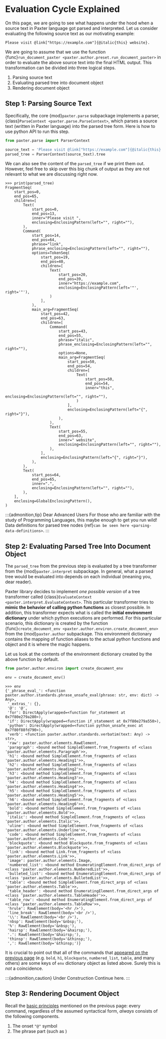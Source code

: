 # Evaluation Cycle Explained

On this page, we are going to see what happens under the hood
when a source text in Paxter language got parsed and interpreted.
Let us consider evaluating the following source text as our motivating example:

```paxter
Please visit @link["https://example.com"]{@italic{this} website}.
```

We are going to assume that we use the function
{func}`run_document_paxter <paxter.author.preset.run_document_paxter>`
in order to evaluate the above source text into the final HTML output.
This transformation can be divided into three logical steps.

1. Parsing source text
2. Evaluating parsed tree into document object
3. Rendering document object


## Step 1: Parsing Source Text

Specifically, the core {mod}`paxter.parse` subpackage
implements a parser, {class}`ParseContext <paxter.parse.ParseContext>`,
which parses a source text (written in Paxter language) into the parsed tree form.
Here is how to use python API to run this step.
   
```python
from paxter.parse import ParserContext

source_text = 'Please visit @link["https://example.com"]{@italic{this} website}.'
parsed_tree = ParserContext(source_text).tree
```

We can also see the content of the `parsed_tree` if we print them out.
However, feel free to skip over this big chunk of output
as they are not relevant to what we are discussing right now.

```pycon
>>> print(parsed_tree)
FragmentSeq(
    start_pos=0,
    end_pos=65,
    children=[
        Text(
            start_pos=0,
            end_pos=13,
            inner="Please visit ",
            enclosing=EnclosingPattern(left="", right=""),
        ),
        Command(
            start_pos=14,
            end_pos=64,
            phrase="link",
            phrase_enclosing=EnclosingPattern(left="", right=""),
            options=TokenSeq(
                start_pos=19,
                end_pos=40,
                children=[
                    Text(
                        start_pos=20,
                        end_pos=39,
                        inner="https://example.com",
                        enclosing=EnclosingPattern(left='"', right='"'),
                    )
                ],
            ),
            main_arg=FragmentSeq(
                start_pos=42,
                end_pos=63,
                children=[
                    Command(
                        start_pos=43,
                        end_pos=55,
                        phrase="italic",
                        phrase_enclosing=EnclosingPattern(left="", right=""),
                        options=None,
                        main_arg=FragmentSeq(
                            start_pos=50,
                            end_pos=54,
                            children=[
                                Text(
                                    start_pos=50,
                                    end_pos=54,
                                    inner="this",
                                    enclosing=EnclosingPattern(left="", right=""),
                                )
                            ],
                            enclosing=EnclosingPattern(left="{", right="}"),
                        ),
                    ),
                    Text(
                        start_pos=55,
                        end_pos=63,
                        inner=" website",
                        enclosing=EnclosingPattern(left="", right=""),
                    ),
                ],
                enclosing=EnclosingPattern(left="{", right="}"),
            ),
        ),
        Text(
            start_pos=64,
            end_pos=65,
            inner=".",
            enclosing=EnclosingPattern(left="", right=""),
        ),
    ],
    enclosing=GlobalEnclosingPattern(),
)
```

:::{admonition,tip} Dear Advanced Users
For those who are familiar with the study of Programming Languages,
this maybe enough to get you run wild!
Data definitions for parsed tree nodes
{ref}`can be seen here <parsing-data-definitions>`. 
:::   


## Step 2: Evaluating Parsed Tree Into Document Object
   
The `parsed_tree` from the previous step is evaluated
by a tree transformer from the {mod}`paxter.interpret` subpackage.
In general, what a parsed tree would be evaluated into
depends on each individual (meaning you, dear reader).

Paxter library decides to implement _one possible version_ of a tree transformer
called {class}`EvaluateContext <paxter.interpret.EvaluateContext>`.
This particular transformer tries to 
**mimic the behavior of calling python functions** as closest possible.
In addition, this transformer expects what is called 
the **initial environment dictionary**  under which python executions are performed.
For this particular scenario, this dictionary is created by the function
{func}`create_document_env <paxter.author.environ.create_document_env>`
from the {mod}`paxter.author` subpackage.
This environment dictionary contains the mapping of
function aliases to the actual python functions and object
and it is where the magic happens.

Let us look at the contents of the environment dictionary
created by the above function by default.

```python
from paxter.author.environ import create_document_env

env = create_document_env()
```

```pycon
>>> env
{'_phrase_eval_': <function paxter.author.standards.phrase_unsafe_eval(phrase: str, env: dict) -> Any>,
 '_extras_': {},
 '@': '@',
 'for': DirectApply(wrapped=<function for_statement at 0x7f80e279a280>),
 'if': DirectApply(wrapped=<function if_statement at 0x7f80e279a550>),
 'python': DirectApply(wrapped=<function python_unsafe_exec at 0x7f80f88fd790>),
 'verb': <function paxter.author.standards.verbatim(text: Any) -> str>,
 'raw': paxter.author.elements.RawElement,
 'paragraph': <bound method SimpleElement.from_fragments of <class 'paxter.author.elements.Paragraph'>>,
 'h1': <bound method SimpleElement.from_fragments of <class 'paxter.author.elements.Heading1'>>,
 'h2': <bound method SimpleElement.from_fragments of <class 'paxter.author.elements.Heading2'>>,
 'h3': <bound method SimpleElement.from_fragments of <class 'paxter.author.elements.Heading3'>>,
 'h4': <bound method SimpleElement.from_fragments of <class 'paxter.author.elements.Heading4'>>,
 'h5': <bound method SimpleElement.from_fragments of <class 'paxter.author.elements.Heading5'>>,
 'h6': <bound method SimpleElement.from_fragments of <class 'paxter.author.elements.Heading6'>>,
 'bold': <bound method SimpleElement.from_fragments of <class 'paxter.author.elements.Bold'>>,
 'italic': <bound method SimpleElement.from_fragments of <class 'paxter.author.elements.Italic'>>,
 'uline': <bound method SimpleElement.from_fragments of <class 'paxter.author.elements.Underline'>>,
 'code': <bound method SimpleElement.from_fragments of <class 'paxter.author.elements.Code'>>,
 'blockquote': <bound method Blockquote.from_fragments of <class 'paxter.author.elements.Blockquote'>>,
 'link': <bound method Link.from_fragments of <class 'paxter.author.elements.Link'>>,
 'image': paxter.author.elements.Image,
 'numbered_list': <bound method EnumeratingElement.from_direct_args of <class 'paxter.author.elements.NumberedList'>>,
 'bulleted_list': <bound method EnumeratingElement.from_direct_args of <class 'paxter.author.elements.BulletedList'>>,
 'table': <bound method SimpleElement.from_direct_args of <class 'paxter.author.elements.Table'>>,
 'table_header': <bound method EnumeratingElement.from_direct_args of <class 'paxter.author.elements.TableHeader'>>,
 'table_row': <bound method EnumeratingElement.from_direct_args of <class 'paxter.author.elements.TableRow'>>,
 'hrule': RawElement(body='<hr />'),
 'line_break': RawElement(body='<br />'),
 '\\': RawElement(body='<br />'),
 'nbsp': RawElement(body='&nbsp;'),
 '%': RawElement(body='&nbsp;'),
 'hairsp': RawElement(body='&hairsp;'),
 '.': RawElement(body='&hairsp;'),
 'thinsp': RawElement(body='&thinsp;'),
 ',': RawElement(body='&thinsp;')}
```

It is crucial to point out that all of the commands that
[appeared on the previous page](quick-blogging.md)
(e.g. `bold`, `h1`, `blockquote`, `numbered_list`, `table`, and many others)
are some keys of `env` dictionary object as listed above.
Surely this is _not_ a coincidence.

:::{admonition,caution} Under Construction
Continue here.
:::

## Step 3: Rendering Document Object

Recall the [basic principles](command-a-basic-building-block)
mentioned on the previous page:
every command, regardless of the assumed syntactical form,
_always_ consists of the following components.

1. The onset `"@"` symbol
2. The phrase part (such as )


